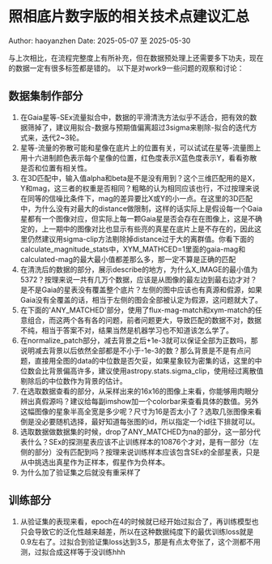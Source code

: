 # 照相底片数字版的相关技术点建议汇总

Author: haoyanzhen
Date:   2025-05-07 至 2025-05-30

与上次相比，在流程完整度上有所补充，但在数据预处理上还需要多下功夫，现在的数据一定有很多标签都是错的。
以下是对work9一些问题的观察和讨论：

## 数据集制作部分

1. 在Gaia星等-SEx流量拟合中，数据的平滑清洗方法似乎不适合，把有效的数据筛掉了，建议用拟合-数据与预期值偏离超过3sigma来剔除-拟合的迭代方式来，迭代2~3轮。
2. 星等-流量的弥散可能和星像在底片上的位置有关，可以试试在星等-流量图上用十六进制颜色表示每个星像的位置，红色度表示X蓝色度表示Y，看看弥散是否和位置有相关性。
3. 在3D匹配中，输入值alpha和beta是不是没有用到？这个三维匹配用的是X，Y和mag，这三者的权重是否相同？粗略的认为相同应该也行，不过按理来说在同等的信噪比条件下，mag的差异要比X或Y的小一点。在这里的3D匹配中，为什么没有对最大的distance做限制，这样的话实际上是假设每一个Gaia星都有一个图像对应，但实际上每一颗Gaia星是否会存在在图像上，这是不确定的，上一期中的图像对比也显示有些亮的真星在底片上是不存在的，因此这里仍然建议用sigma-clip方法剔除掉distance过于大的离群值。你看下面的calculate_magnitude_stats中，XYM_MATHCED=1里面的gaia-mag和calculated-mag的最大最小值都差那么多，那一定不算是正确的匹配
4. 在清洗后的数据的部分，展示describe的地方，为什么X_IMAGE的最小值为5372？按理来说一共有几万个数据，应该是从图像的最左边到最右边才对？是不是Gaia的星表没有覆盖整个底片？左侧的图中应该也有真源和假源，如果Gaia没有全覆盖的话，相当于左侧的图会全部被认定为假源，这问题就大了。
5. 在下面的'ANY_MATCHED'部分，使用了flux-mag-match和xym-match的任意组合，而这两个各有各的问题，前者问题更大，导致匹配的数据不对，数据不纯，相当于答案不对，结果当然是机器学习也不知道该怎么学了。
6. 在normalize_patch部分，减去背景之后+1e-3就可以保证全部为正数吗，那说明减去背景以后依然全部都是不小于-1e-3的数？那么背景是不是有点问题，直接用全图的data的中位数是否欠妥，如果星象较为密集的话，这里的中位数会比背景偏高许多，建议使用astropy.stats.sigma_clip，使用经过离散值剔除后的中位数作为背景的估计。
7. 在选取数据查看的部分，从采样出来的16x16的图像上来看，你能够用肉眼分辨出真假源吗？建议给每副imshow加一个colorbar来查看具体的数值。另外这幅图像的星象半高全宽是多少呢？尺寸为16是否太小了？选取几张图像来看倒是没必要随机选择，最好知道每张图的id，所以指定一个id往下排就可以。
8. 选取数据做数据集的时候，drop了ANY_MATCHED为na的部分，这一部分代表什么？SEx的探测星表应该不止训练样本的10876个才对，是有一部分（左侧的部分）没有匹配到吗？按理来说训练样本应该包含SEx的全部星表，只是从中挑选出真星作为正样本，假星作为负样本。
9. 为什么加了验证集之后就没有重采样了

## 训练部分

1. 从验证集的表现来看，epoch在4的时候就已经开始过拟合了，再训练模型也只会导致它的泛化性越来越差，所以在这种数据纯度下的最优训练loss就是0.9左右了。过拟合到验证集loss达到3.5，那是有点太夸张了，这个测都不用测，过拟合成这样等于没训练hhh
